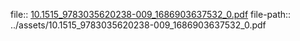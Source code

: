 file:: [10.1515_9783035620238-009_1686903637532_0.pdf](../assets/10.1515_9783035620238-009_1686903637532_0.pdf)
file-path:: ../assets/10.1515_9783035620238-009_1686903637532_0.pdf

